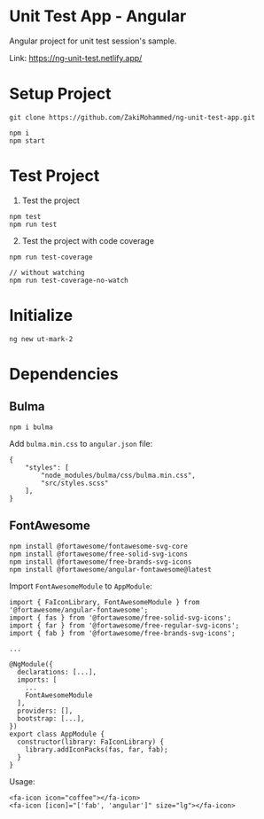 # Unit Test App - Angular

Angular project for unit test session's sample.

Link: https://ng-unit-test.netlify.app/

# Setup Project
```
git clone https://github.com/ZakiMohammed/ng-unit-test-app.git

npm i
npm start
```

# Test Project

1. Test the project
```
npm test
npm run test
```

2. Test the project with code coverage
```
npm run test-coverage

// without watching
npm run test-coverage-no-watch
```

# Initialize
```
ng new ut-mark-2
```

# Dependencies

## Bulma
```
npm i bulma
```

Add `bulma.min.css` to `angular.json` file:
```
{
    "styles": [
        "node_modules/bulma/css/bulma.min.css",
        "src/styles.scss"
    ],
}
```

## FontAwesome
```
npm install @fortawesome/fontawesome-svg-core
npm install @fortawesome/free-solid-svg-icons
npm install @fortawesome/free-brands-svg-icons
npm install @fortawesome/angular-fontawesome@latest
```

Import `FontAwesomeModule` to `AppModule`:
```
import { FaIconLibrary, FontAwesomeModule } from '@fortawesome/angular-fontawesome';
import { fas } from '@fortawesome/free-solid-svg-icons';
import { far } from '@fortawesome/free-regular-svg-icons';
import { fab } from '@fortawesome/free-brands-svg-icons';

...

@NgModule({
  declarations: [...],
  imports: [
    ...
    FontAwesomeModule
  ],
  providers: [],
  bootstrap: [...],
})
export class AppModule {
  constructor(library: FaIconLibrary) {
    library.addIconPacks(fas, far, fab);
  }
}

```

Usage:
```
<fa-icon icon="coffee"></fa-icon>
<fa-icon [icon]="['fab', 'angular']" size="lg"></fa-icon>
```